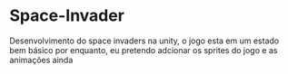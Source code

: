 # Space-Invader
 Desenvolvimento do space invaders na unity, o jogo esta em um estado bem básico por enquanto, eu pretendo adcionar os sprites do jogo e as animações ainda

